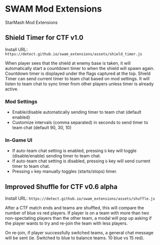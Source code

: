 # SWAM Mod Extensions
StarMash Mod Extensions

## Shield Timer for CTF v1.0

Install URL: `https://detect.github.io/swam_extensions/assets/shield_timer.js`

When player sees that the shield at enemy base is taken, it will automatically start a countdown timer to when the shield will spawn again. Countdown timer is displayed under the flags captured at the top. Shield Timer can send current timer to team chat based on mod settings. It will listen to team chat to sync timer from other players unless timer is already active.

### Mod Settings

- Enable/disable automatically sending timer to team chat (default enabled)
- Customize intervals (comma separated) in seconds to send timer to team chat (default 90, 30, 10)

### In-Game UI
- If auto-team chat setting is enabled, pressing `b` key will toggle (disable/enable) sending timer to team chat.
- If auto-team chat setting is disabled, pressing `b` key will send current timer to team chat.
- Pressing `n` key manually toggles (starts/stops) timer.

## Improved Shuffle for CTF v0.6 alpha

Install URL: `https://detect.github.io/swam_extensions/assets/shuffle.js`

After a CTF match ends and teams are shuffled, this will compare the number of blue vs red players. If player is on a team with more than two non-spectating players than the other team, a modal will pop up asking if the player wants to try and re-join the team with less players.

On re-join, if player successfully switched teams, a general chat message will be sent (ie. Switched to blue to balance teams. 10 blue vs 15 red).
